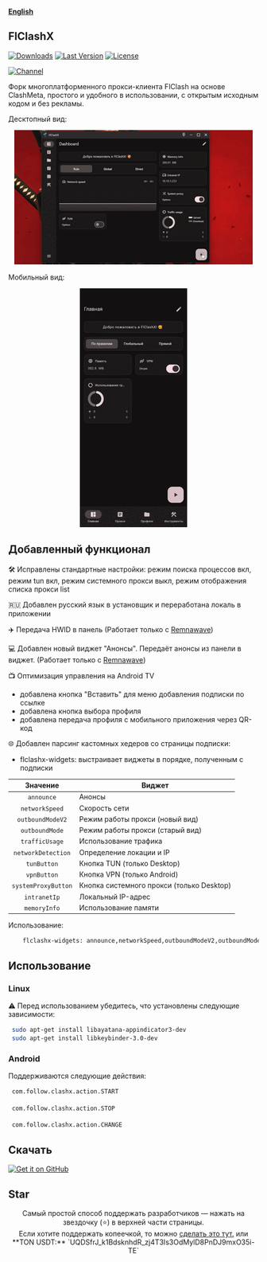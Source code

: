 <div>

[**English**](README_EN.md)

</div>

## FlClashX

[![Downloads](https://img.shields.io/github/downloads/pluralplay/FlClashX/total?style=flat-square&logo=github)](https://github.com/pluralplay/FlClashX/releases/)
[![Last Version](https://img.shields.io/github/release/pluralplay/FlClashX/all.svg?style=flat-square)](https://github.com/pluralplay/FlClashX/releases/)
[![License](https://img.shields.io/github/license/pluralplay/FlClashX?style=flat-square)](LICENSE)

[![Channel](https://img.shields.io/badge/Telegram-Chat-blue?style=flat-square&logo=telegram)](https://t.me/FlClashX)

Форк многоплатформенного прокси-клиента FlClash на основе ClashMeta, простого и удобного в использовании, с открытым исходным кодом и без рекламы.

Десктопный вид:
<p style="text-align: center;">
    <img alt="desktop" src="snapshots/desktop.gif">
</p>

Мобильный вид:
<p style="text-align: center;">
    <img alt="mobile" src="snapshots/mobile.gif">
</p>

## Добавленный функционал
🛠️ Исправлены стандартные настройки: режим поиска процессов вкл, режим tun вкл, режим системного прокси выкл, режим отображения списка прокси list

🇷🇺 Добавлен русский язык в установщик и переработана локаль в приложении

✈️ Передача HWID в панель (Работает только с <a href="https://github.com/remnawave/panel">Remnawave</a>)

💻 Добавлен новый виджет "Анонсы". Передаёт анонсы из панели в виджет. (Работает только с <a href="https://github.com/remnawave/panel">Remnawave</a>)

📺 Оптимизация управления на Android TV
   + добавлена кнопка "Вставить" для меню добавления подписки по ссылке
   + добавлена кнопка выбора профиля 
   + добавлена передача профиля с мобильного приложения через QR-код

🌐 Добавлен парсинг кастомных хедеров со страницы подписки:
   + flclashx-widgets: выстраивает виджеты в порядке, полученным с подписки

| Значение  | Виджет |
| :---: | ------------- |
| `announce`  | Анонсы  |
| `networkSpeed`  | Скорость сети  |
| `outboundModeV2`  | Режим работы прокси (новый вид)  |
| `outboundMode`  | Режим работы прокси (старый вид)  |
| `trafficUsage`  | Использование трафика  |
| `networkDetection`  | Определение локации и IP  |
| `tunButton`  | Кнопка TUN (только Desktop)  |
| `vpnButton`  | Кнопка VPN (только Android)  |
| `systemProxyButton`  | Кнопка системного прокси (только Desktop)  |
| `intranetIp`  | Локальный IP-адрес  |
| `memoryInfo`  | Использование памяти  |

Использование:
```bash
    flclashx-widgets: announce,networkSpeed,outboundModeV2,outboundMode,trafficUsage,networkDetection,tunButton,vpnButton,systemProxyButton,intranetIp,memoryInfo
```

## Использование

### Linux

⚠️ Перед использованием убедитесь, что установлены следующие зависимости:

   ```bash
    sudo apt-get install libayatana-appindicator3-dev
    sudo apt-get install libkeybinder-3.0-dev
   ```

### Android

Поддерживаются следующие действия:

   ```bash
    com.follow.clashx.action.START
    
    com.follow.clashx.action.STOP
    
    com.follow.clashx.action.CHANGE
   ```

## Скачать

<a href="https://github.com/pluralplay/FlClashX/releases"><img alt="Get it on GitHub" src="snapshots/get-it-on-github.svg" width="200px"/></a>

## Star
<p style="text-align: center;">
Самый простой способ поддержать разработчиков — нажать на звездочку (⭐) в верхней части страницы.<br>
Если хотите поддержать копеечкой, то можно <a href="https://t.me/tribute/app?startapp=dtyh">сделать это тут.</a>
или 
    **TON USDT:** `UQDSfrJ_k1BdsknhdR_zj4T3Is3OdMylD8PnDJ9mxO35i-TE`
</p>
